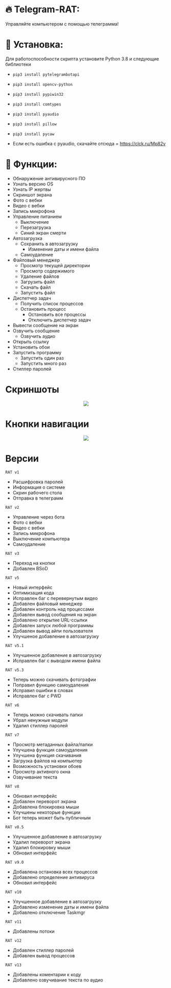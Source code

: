 # :fire: Telegram-RAT:
Управляйте компьютером с помощью телеграмма!

# :page_facing_up: Установка:
Для работоспособности скрипта установите Python 3.8 и следующие библиотеки
* `pip3 install pytelegrambotapi`
* `pip3 install opencv-python`
* `pip3 install pypiwin32`
* `pip3 install comtypes`
* `pip3 install pyaudio`
* `pip3 install pillow`
* `pip3 install pycaw`

* Если есть ошибка с pyaudio, скачайте отсюда = https://clck.ru/Mp82v

# :rose: Функции:
* Обнаружение антивирусного ПО
* Узнать версию OS
* Узнать IP жертвы
* Скриншот экрана
* Фото с вебки
* Видео с вебки
* Запись микрофона
* Управление питанием
   * Выключение
   * Перезагрузка
   * Синий экран смерти
* Автозагрузка
   * Сохранить в автозагрузку
     * Изменение даты и имени файла
   * Самоудаление
* Файловый менеджер
   * Просмотр текущей директории
   * Просмотр содержимого
   * Удаление файлов
   * Загрузить файл
   * Скачать файл
   * Запустить файл
* Диспетчер задач
  * Получить список процессов
  * Остановить процесс
     * Остановить все процессы
     * Отключить диспетчер задач
* Вывести сообщение на экран
* Озвучить сообщение
  * Озвучить аудио
* Открыть ссылку
* Установить обои
* Запустить программу
  * Запустить один раз
  * Запустить много раз
* Стиллер паролей

# Скриншоты
<p align="center">
    <img src="https://i.imgur.com/CzJ3u2t.png" Telegram-RAT">
</p>

# Кнопки навигации
<p align="center">
    <img src="https://i.imgur.com/LMsVw3L.png" Telegram-RAT">
</p>





# Версии
`RAT v1`
* Расшифровка паролей
* Информация о системе
* Скрин рабочего стола
* Отправка в телеграмм

`RAT v2`
* Управление через бота
* Фото с вебки
* Видео с вебки
* Запись микрофона
* Выключение компьютера
* Самоудаление

`RAT v3`
* Переход на кнопки
* Добавлен BSoD

`RAT v5`
* Новый интерфейс
* Оптимизация кода
* Исправлен баг с перевернутым видео
* Добавлен файловый менеджер
* Добавлен контроль над процессами
* Добавлен вывод сообщения на экран
* Добавлено открытие URL-ссылки
* Добавлен запуск любой программы
* Добавлен вывод айпи пользователя
* Улучшеное добавление в автозагрузку

`RAT v5.1`
* Улучшенное добавление в автозагрузку
* Исправлен баг с выводом имени файла

`RAT v5.3`
* Теперь можно скачивать фотографии
* Поправил функцию самоудаления
* Исправил ошибки в словах
* Исправлен баг с PWD

`RAT v6`
* Теперь можно скачивать папки
* Убрал ненужные модули
* Удалил стиллер паролей

`RAT v7`
* Просмотр метаданных файла/папки
* Улучшена функция самоудаления
* Улучшена функция скачивания
* Загрузка файлов на компьютер 
* Возможность установки обоев
* Просмотр активного окна
* Озвучивание текста

`RAT v8`
* Обновил интерфейс
* Добавлен переворот экрана
* Добавлена блокировка мыши
* Улучшены некоторые функции
* Бот теперь может быть публичным

`RAT v8.5`
* Улучшенное добавление в автозагрузку
* Удалил переворот экрана
* Удалил блокировку мыши
* Обновил интерфейс

`RAT v9.0`
* Добавлена остановка всех процессов
* Добавлено определение антивируса
* Обновил интерфейс

`RAT v10`
* Улучшенное добавление в автозагрузку
* Добавлено изменение даты и имени файла
* Добавлено отключение Taskmgr

`RAT v11`
* Добавлены потоки

`RAT v12`
* Добавлен стиллер паролей
* Добавлен вывод процессов

`RAT v13`
* Добавлены коментарии к коду
* Добавлено озвучивание текста по аудио

